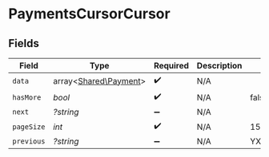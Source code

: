 # PaymentsCursorCursor


## Fields

| Field                                                   | Type                                                    | Required                                                | Description                                             | Example                                                 |
| ------------------------------------------------------- | ------------------------------------------------------- | ------------------------------------------------------- | ------------------------------------------------------- | ------------------------------------------------------- |
| `data`                                                  | array<[Shared\Payment](../../Models/Shared/Payment.md)> | :heavy_check_mark:                                      | N/A                                                     |                                                         |
| `hasMore`                                               | *bool*                                                  | :heavy_check_mark:                                      | N/A                                                     | false                                                   |
| `next`                                                  | *?string*                                               | :heavy_minus_sign:                                      | N/A                                                     |                                                         |
| `pageSize`                                              | *int*                                                   | :heavy_check_mark:                                      | N/A                                                     | 15                                                      |
| `previous`                                              | *?string*                                               | :heavy_minus_sign:                                      | N/A                                                     | YXVsdCBhbmQgYSBtYXhpbXVtIG1heF9yZXN1bHRzLol=            |